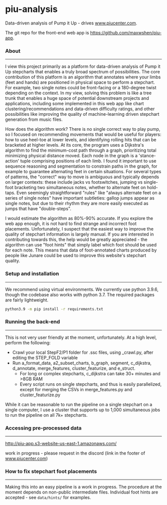 # piu-analysis

Data-driven analysis of Pump it Up - drives www.piucenter.com.

The git repo for the front-end web app is https://github.com/maxwshen/piu-app.

### About
---
I view this project primarily as a platform for data-driven analysis of Pump it Up stepcharts that enables a truly broad spectrum of possibilities. The core contribution of this platform is an algorithm that annotates where your limbs (feet and hands) are positioned in physical space to perform a stepchart. For example, two single notes could be front-facing or a 180-degree twist depending on the context. In my view, solving this problem is like a tree trunk that enables a huge space of potential downstream projects and applications, including some implemented in this web app like chart clustering/recommendations and data-driven difficulty ratings, and other possibilities like improving the quality of machine-learning driven stepchart generation from music files.

How does the algorithm work? There is no single correct way to play pump, so I focused on recommending movements that would be useful for players: how to use heel-toe at lower levels, and identifying rolling hits that can be bracketed at higher levels. At its core, the program uses a Dijkstra's algorithm to find the minimum-cost path through a graph, prioritizing total minimizing physical distance moved. Each node in the graph is a 'stance-action' tuple comprising positions of each limb. I found it important to use sequence reasoning and segmentation to constrain paths in the graph, for example to guarantee alternating feet in certain situations. For several types of patterns, the "correct" way to move is ambiguous and typically depends on larger contexts: these include jacks vs footswitches, jumping vs single-foot bracketing two simultaneous notes, whether to alternate feet on hold-taps. Even seemingly straightforward "rules" like "always alternate feet on a series of single notes" have important subtleties: gallop jumps appear as single notes, but due to their rhythm they are more easily executed as jumps that have "double-steps".

I would estimate the algorithm as 80%-90% accurate. If you explore the web app enough, it is not hard to find strange and incorrect foot placements. Unfortunately, I suspect that the easiest way to improve the quality of stepchart information is largely manual. If you are interested in contributing towards this, the help would be greatly appreciated - the algorithm can use "foot hints" that simply label which foot should be used for each note. This means that data of foot-annotated charts produced by people like Junare could be used to improve this website's stepchart quality.

### Setup and installation
---
We recommend using virtual environments. We currently use python 3.9.6, though the codebase also works with python 3.7. The required packages are fairly lightweight.

```bash
python3.9 -m pip install -r requirements.txt
```

### Running the back-end
---
This is not very user friendly at the moment, unfortunately. At a high level, perform the following:
- Crawl your local StepF2/P1 folder for .ssc files, using _crawl.py, after editing the STEP_FOLD variable
- Run a_format_data, a2_subset_charts, b_graph, segment, c_dijkstra, d_annotate, merge_features, cluster_featurize, and e_struct.
  - For long or complex stepcharts, c_dijkstra can take 30+ minutes and >8GB RAM
  - Every script runs on single stepcharts, and thus is easily parallelized, except for merging the CSVs in merge_features.py and cluster_featurize.py

While it can be reasonable to run the pipeline on a single stepchart on a single computer, I use a cluster that supports up to 1,000 simultaneous jobs to run the pipeline on all 7k+ stepcharts.

### Accessing pre-processed data
---
http://piu-app.s3-website-us-east-1.amazonaws.com/

work in progress - please request in the discord (link in the footer of www.piucenter.com)


### How to fix stepchart foot placements
---
Making this into an easy pipeline is a work in progress. The procedure at the moment depends on non-public intermediate files. Individual foot hints are accepted - see `data/hints/` for examples.

